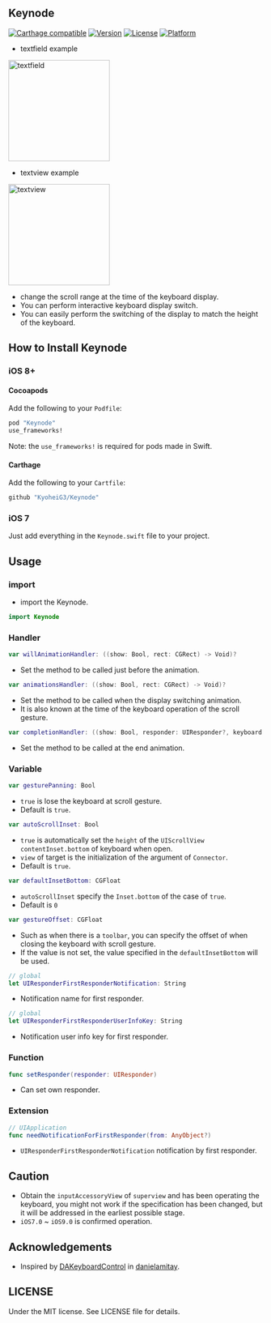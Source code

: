 Keynode
---

[![Carthage compatible](https://img.shields.io/badge/Carthage-compatible-4BC51D.svg?style=flat)](https://github.com/Carthage/Carthage)
[![Version](https://img.shields.io/cocoapods/v/Keynode.svg?style=flat)](http://cocoadocs.org/docsets/Keynode)
[![License](https://img.shields.io/cocoapods/l/Keynode.svg?style=flat)](http://cocoadocs.org/docsets/Keynode)
[![Platform](https://img.shields.io/cocoapods/p/Keynode.svg?style=flat)](http://cocoadocs.org/docsets/Keynode)

* textfield example
<p><img src="https://github.com/KyoheiG3/assets/blob/master/Keynode/textfield.gif" alt="textfield" width="200" /></p>

* textview example
<p><img src="https://github.com/KyoheiG3/assets/blob/master/Keynode/textview.gif" alt="textview" width="200" /></p>

* change the scroll range at the time of the keyboard display.
* You can perform interactive keyboard display switch.
* You can easily perform the switching of the display to match the height of the keyboard.

## How to Install Keynode

### iOS 8+

#### Cocoapods

Add the following to your `Podfile`:

```Ruby
pod "Keynode"
use_frameworks!
```
Note: the `use_frameworks!` is required for pods made in Swift.

#### Carthage

Add the following to your `Cartfile`:

```Ruby
github "KyoheiG3/Keynode"
```

### iOS 7

Just add everything in the `Keynode.swift` file to your project.


## Usage

### import

* import the Keynode.

```Swift
import Keynode
```

### Handler


```Swift
var willAnimationHandler: ((show: Bool, rect: CGRect) -> Void)?
```
* Set the method to be called just before the animation.

```Swift
var animationsHandler: ((show: Bool, rect: CGRect) -> Void)?
```
* Set the method to be called when the display switching animation.
* It is also known at the time of the keyboard operation of the scroll gesture.

```Swift
var completionHandler: ((show: Bool, responder: UIResponder?, keyboard: UIView?) -> Void)?
```
* Set the method to be called at the end animation.

### Variable


```Swift
var gesturePanning: Bool
```
* `true` is lose the keyboard at scroll gesture.
* Default is `true`.

```Swift
var autoScrollInset: Bool
```
* `true` is automatically set the `height` of the `UIScrollView contentInset.bottom` of keyboard when open.
* `view` of target is the initialization of the argument of `Connector`.
* Default is `true`.

```Swift
var defaultInsetBottom: CGFloat
```
* `autoScrollInset` specify the `Inset.bottom` of the case of `true`.
* Default is `0`

```Swift
var gestureOffset: CGFloat
```
* Such as when there is a `toolbar`, you can specify the offset of when closing the keyboard with scroll gesture.
* If the value is not set, the value specified in the `defaultInsetBottom` will be used.

```Swift
// global
let UIResponderFirstResponderNotification: String
```
* Notification name for first responder.

```Swift
// global
let UIResponderFirstResponderUserInfoKey: String
```
* Notification user info key for first responder.


### Function

```swift
func setResponder(responder: UIResponder)
```
* Can set own responder.


### Extension

```swift
// UIApplication
func needNotificationForFirstResponder(from: AnyObject?)
```
* `UIResponderFirstResponderNotification` notification by first responder.

## Caution
* Obtain the `inputAccessoryView` of `superview` and has been operating the keyboard, you might not work if the specification has been changed, but it will be addressed in the earliest possible stage.
* `iOS7.0` ~ `iOS9.0` is confirmed operation.

## Acknowledgements

* Inspired by [DAKeyboardControl](https://github.com/danielamitay/DAKeyboardControl) in [danielamitay](https://github.com/danielamitay).

## LICENSE
Under the MIT license. See LICENSE file for details.
